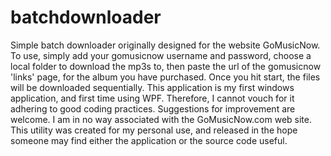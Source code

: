 # batchdownloader
Simple batch downloader originally designed for the website GoMusicNow.  To use, simply add your gomusicnow username and password, choose a local folder to download the mp3s to, then paste the url of the gomusicnow 'links' page, for the album you have purchased. Once you hit start, the files will be downloaded sequentially.  This application is my first windows application, and first time using WPF. Therefore, I cannot vouch for it adhering to good coding practices. Suggestions for improvement are welcome.  I am in no way associated with the GoMusicNow.com web site. This utility was created for my personal use, and released in the hope someone may find either the application or the source code useful.
